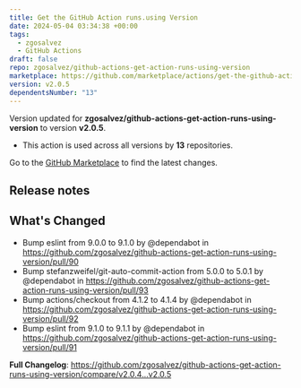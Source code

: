 ```yaml
---
title: Get the GitHub Action runs.using Version
date: 2024-05-04 03:34:38 +00:00
tags:
  - zgosalvez
  - GitHub Actions
draft: false
repo: zgosalvez/github-actions-get-action-runs-using-version
marketplace: https://github.com/marketplace/actions/get-the-github-action-runs-using-version
version: v2.0.5
dependentsNumber: "13"
---
```



Version updated for **zgosalvez/github-actions-get-action-runs-using-version** to version **v2.0.5**.
- This action is used across all versions by **13** repositories.

Go to the [GitHub Marketplace](https://github.com/marketplace/actions/get-the-github-action-runs-using-version) to find the latest changes.

## Release notes

## What's Changed
* Bump eslint from 9.0.0 to 9.1.0 by @dependabot in https://github.com/zgosalvez/github-actions-get-action-runs-using-version/pull/90
* Bump stefanzweifel/git-auto-commit-action from 5.0.0 to 5.0.1 by @dependabot in https://github.com/zgosalvez/github-actions-get-action-runs-using-version/pull/93
* Bump actions/checkout from 4.1.2 to 4.1.4 by @dependabot in https://github.com/zgosalvez/github-actions-get-action-runs-using-version/pull/92
* Bump eslint from 9.1.0 to 9.1.1 by @dependabot in https://github.com/zgosalvez/github-actions-get-action-runs-using-version/pull/91


**Full Changelog**: https://github.com/zgosalvez/github-actions-get-action-runs-using-version/compare/v2.0.4...v2.0.5
